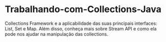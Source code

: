 # Trabalhando-com-Collections-Java
 Collections Framework e a aplicabilidade das suas principais interfaces: List, Set e Map. Além disso, conheça mais sobre Stream API e como ela pode nos ajudar na manipulação das collections.
